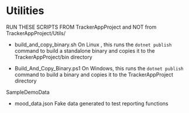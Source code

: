 # Utilities

RUN THESE SCRIPTS FROM TrackerAppProject and NOT from TrackerAppProject/Utils/

- build_and_copy_binary.sh
  On Linux , this runs the `dotnet publish` command to build a standalone binary and copies it to the
  TrackerAppProject/bin directory

- Build_And_Copy_Binary.ps1
  On Windows, this runs the `dotnet publish` command to build a binary and copies it to the TrackerAppProject
  directory

SampleDemoData
- mood_data.json
  Fake data generated to test reporting functions

